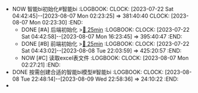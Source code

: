 - NOW 智能bi初始化#智能bi
  :LOGBOOK:
  CLOCK: [2023-07-22 Sat 04:42:45]--[2023-08-07 Mon 02:23:25] =>  381:40:40
  CLOCK: [2023-08-07 Mon 02:23:30]
  :END:
	- DONE [#A] 后端初始化 >[🍅 25min](#agenda-pomo://?t=f-1691389158266-1500)
	  :LOGBOOK:
	  CLOCK: [2023-07-22 Sat 04:42:58]--[2023-08-07 Mon 16:23:45] =>  395:40:47
	  :END:
	- DONE [#B] 前端初始化 >[🍅 25min](#agenda-pomo://?t=f-1691396654712-1500)
	  :LOGBOOK:
	  CLOCK: [2023-07-22 Sat 04:43:02]--[2023-08-08 Tue 22:03:59] =>  425:20:57
	  :END:
	- NOW [#C] 读取excel表文件
	  :LOGBOOK:
	  CLOCK: [2023-08-07 Mon 02:27:21]
	  :END:
- DONE 按需创建合适的智能bi模型#智能bi
  :LOGBOOK:
  CLOCK: [2023-08-08 Tue 22:48:14]--[2023-08-09 Wed 22:58:36] =>  24:10:22
  :END:
-